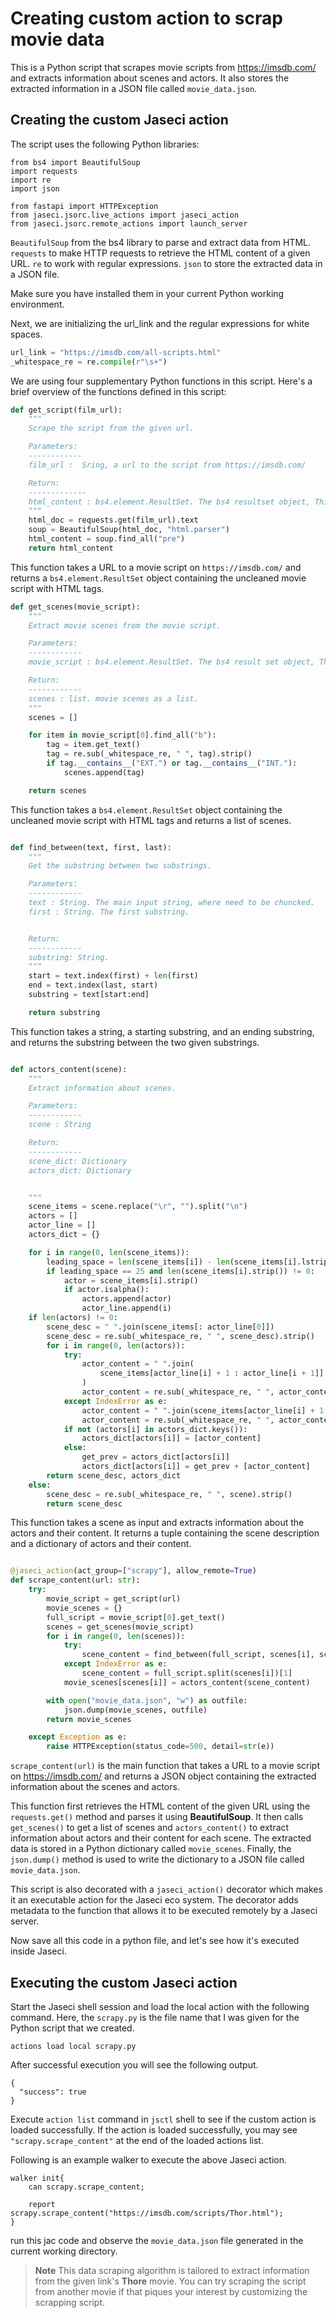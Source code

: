 # Creating custom action to scrap movie data

This is a Python script that scrapes movie scripts from https://imsdb.com/ and extracts information about scenes and actors. It also stores the extracted information in a JSON file called `movie_data.json`.

## Creating the custom Jaseci action

The script uses the following Python libraries:

```
from bs4 import BeautifulSoup
import requests
import re
import json

from fastapi import HTTPException
from jaseci.jsorc.live_actions import jaseci_action
from jaseci.jsorc.remote_actions import launch_server
```

`BeautifulSoup` from the bs4 library to parse and extract data from HTML.
`requests` to make HTTP requests to retrieve the HTML content of a given URL.
`re` to work with regular expressions.
`json` to store the extracted data in a JSON file.

Make sure you have installed them in your current Python working environment.

Next, we are initializing the url_link and the regular expressions for white spaces.

```python
url_link = "https://imsdb.com/all-scripts.html"
_whitespace_re = re.compile(r"\s+")
```

We are using four supplementary Python functions in this script. Here's a brief overview of the functions defined in this script:

```python
def get_script(film_url):
    """
    Scrape the script from the given url.

    Parameters:
    ------------
    film_url :  Sring, a url to the script from https://imsdb.com/

    Return:
    -------------
    html_content : bs4.element.ResultSet. The bs4 resultset object, This contains the uncleaned movie script with html tags.
    """
    html_doc = requests.get(film_url).text
    soup = BeautifulSoup(html_doc, "html.parser")
    html_content = soup.find_all("pre")
    return html_content

```

This function takes a URL to a movie script on `https://imsdb.com/` and returns a `bs4.element.ResultSet` object containing the uncleaned movie script with HTML tags.

```python
def get_scenes(movie_script):
    """
    Extract movie scenes from the movie script.

    Parameters:
    ------------
    movie_script : bs4.element.ResultSet. The bs4 result set object, This contains the uncleaned movie script with html tags.

    Return:
    ------------
    scenes : list. movie scenes as a list.
    """
    scenes = []

    for item in movie_script[0].find_all("b"):
        tag = item.get_text()
        tag = re.sub(_whitespace_re, " ", tag).strip()
        if tag.__contains__("EXT.") or tag.__contains__("INT."):
            scenes.append(tag)

    return scenes
```
This function takes a `bs4.element.ResultSet` object containing the uncleaned movie script with HTML tags and returns a list of scenes.

```python

def find_between(text, first, last):
    """
    Get the substring between two substrings.

    Parameters:
    ------------
    text : String. The main input string, where need to be chuncked.
    first : String. The first substring.


    Return:
    ------------
    substring: String.
    """
    start = text.index(first) + len(first)
    end = text.index(last, start)
    substring = text[start:end]

    return substring
```
This function takes a string, a starting substring, and an ending substring, and returns the substring between the two given substrings.

```python

def actors_content(scene):
    """
    Extract information about scenes.

    Parameters:
    ------------
    scene : String

    Return:
    ------------
    scene_dict: Dictionary
    actors_dict: Dictionary


    """
    scene_items = scene.replace("\r", "").split("\n")
    actors = []
    actor_line = []
    actors_dict = {}

    for i in range(0, len(scene_items)):
        leading_space = len(scene_items[i]) - len(scene_items[i].lstrip())
        if leading_space == 25 and len(scene_items[i].strip()) != 0:
            actor = scene_items[i].strip()
            if actor.isalpha():
                actors.append(actor)
                actor_line.append(i)
    if len(actors) != 0:
        scene_desc = " ".join(scene_items[: actor_line[0]])
        scene_desc = re.sub(_whitespace_re, " ", scene_desc).strip()
        for i in range(0, len(actors)):
            try:
                actor_content = " ".join(
                    scene_items[actor_line[i] + 1 : actor_line[i + 1]]
                )
                actor_content = re.sub(_whitespace_re, " ", actor_content).strip()
            except IndexError as e:
                actor_content = " ".join(scene_items[actor_line[i] + 1 :])
                actor_content = re.sub(_whitespace_re, " ", actor_content).strip()
            if not (actors[i] in actors_dict.keys()):
                actors_dict[actors[i]] = [actor_content]
            else:
                get_prev = actors_dict[actors[i]]
                actors_dict[actors[i]] = get_prev + [actor_content]
        return scene_desc, actors_dict
    else:
        scene_desc = re.sub(_whitespace_re, " ", scene).strip()
        return scene_desc
```

This function takes a scene as input and extracts information about the actors and their content. It returns a tuple containing the scene description and a dictionary of actors and their content.

```python

@jaseci_action(act_group=["scrapy"], allow_remote=True)
def scrape_content(url: str):
    try:
        movie_script = get_script(url)
        movie_scenes = {}
        full_script = movie_script[0].get_text()
        scenes = get_scenes(movie_script)
        for i in range(0, len(scenes)):
            try:
                scene_content = find_between(full_script, scenes[i], scenes[i + 1])
            except IndexError as e:
                scene_content = full_script.split(scenes[i])[1]
            movie_scenes[scenes[i]] = actors_content(scene_content)

        with open("movie_data.json", "w") as outfile:
            json.dump(movie_scenes, outfile)
        return movie_scenes

    except Exception as e:
        raise HTTPException(status_code=500, detail=str(e))
```

`scrape_content(url)` is the main function that takes a URL to a movie script on https://imsdb.com/ and returns a JSON object containing the extracted information about the scenes and actors.

This function first retrieves the HTML content of the given URL using the `requests.get()` method and parses it using **BeautifulSoup**. It then calls `get_scenes()` to get a list of scenes and `actors_content()` to extract information about actors and their content for each scene. The extracted data is stored in a Python dictionary called `movie_scenes`. Finally, the `json.dump()` method is used to write the dictionary to a JSON file called `movie_data.json`.

This script is also decorated with a `jaseci_action()` decorator which makes it an executable action for the Jaseci eco system. The decorator adds metadata to the function that allows it to be executed remotely by a Jaseci server.

Now save all this code in a python file, and let's see how it's executed inside Jaseci.

## Executing the custom Jaseci action

Start the Jaseci shell session and load the local action with the following command. Here, the `scrapy.py` is the file name that I was given for the Python script that we created.

```
actions load local scrapy.py
```

After successful execution you will see the following output.

```
{
  "success": true
}
```

Execute `action list` command in `jsctl` shell to see if the custom action is loaded successfully. If the action is loaded successfully, you may see `"scrapy.scrape_content"` at the end of the loaded actions list.

Following is an example walker to execute the above Jaseci action.

```jac
walker init{
    can scrapy.scrape_content;

    report scrapy.scrape_content("https://imsdb.com/scripts/Thor.html");
}
```
run this jac code and observe the `movie_data.json` file generated in the current working directory.


> **Note**
> This data scraping algorithm is tailored to extract information from the given link's **Thore** movie.
> You can try scraping the script from another movie if that piques your interest by customizing the scrapping script.